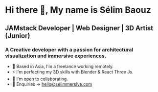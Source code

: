 # Hi there 👋, My name is Sélim Baouz

## JAMstack Developer | Web Designer | 3D Artist (Junior)

### A Creative developer with a passion for architectural visualization and immersive experiences.

- 🌱 Based in Asia, I'm a freelance working remotely.
- ⚡ I'm perfecting my 3D skills with Blender & React Three Js.
- 🤝 I'm open to collaborating.
- 💬 Enquiries -> hello@selimmersive.com

<!--
**selimrsv/selimrsv** is a ✨ _special_ ✨ repository because its `README.md` (this file) appears on your GitHub profile.

Here are some ideas to get you started:

- 🔭 I’m currently working on ...
- 🌱 I’m currently learning ...
- 👯 I’m looking to collaborate on ...
- 🤔 I’m looking for help with ...
- 💬 Ask me about ...
- 📫 How to reach me: ...
- 😄 Pronouns: ...
- ⚡ Fun fact: ...
-->
